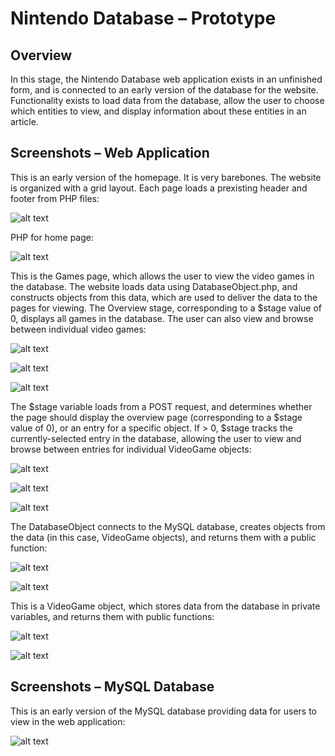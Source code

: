 # Nintendo Database – Prototype 

## Overview
In this stage, the Nintendo Database web application exists in an unfinished form, and is connected to an early version of the database for the website. Functionality exists to load data from the database, allow the user to choose which entities to view, and display information about these entities in an article.

## Screenshots – Web Application 
This is an early version of the homepage. It is very barebones. The website is organized with a grid layout. Each page loads a prexisting header and footer from PHP files:

![alt text](/prototype/screenshots/prototype-2.png)

PHP for home page:

![alt text](/prototype/screenshots/prototype-1.png)

This is the Games page, which allows the user to view the video games in the database. The website loads data using DatabaseObject.php, and constructs objects from this data, which are used to deliver the data to the pages for viewing. The Overview stage, corresponding to a $stage value of 0, displays all games in the database. The user can also view and browse between individual video games:

![alt text](/prototype/screenshots/prototype-4.png)

![alt text](/prototype/screenshots/prototype-5.png)

![alt text](/prototype/screenshots/prototype-6.png)


The $stage variable loads from a POST request, and determines whether the page should display the overview page (corresponding to a $stage value of 0), or an entry for a specific object. If > 0, $stage tracks the currently-selected entry in the database, allowing the user to view and browse between entries for individual VideoGame objects:

![alt text](/prototype/screenshots/prototype-7.png)

![alt text](/prototype/screenshots/prototype-8.png)

![alt text](/prototype/screenshots/prototype-9.png)

The DatabaseObject connects to the MySQL database, creates objects from the data (in this case, VideoGame objects), and returns them with a public function:

![alt text](/prototype/screenshots/prototype-10a.png)

![alt text](/prototype/screenshots/prototype-11.png)

This is a VideoGame object, which stores data from the database in private variables, and returns them with public functions:

![alt text](/prototype/screenshots/prototype-12.png)

![alt text](/prototype/screenshots/prototype-13.png)

## Screenshots – MySQL Database
This is an early version of the MySQL database providing data for users to view in the web application:

![alt text](/prototype/screenshots/prototype-3.png)
